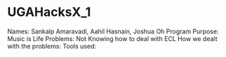 # UGAHacksX_1
Names: Sankalp Amaravadi, Aahil Hasnain, Joshua Oh
Program Purpose: Music is Life
Problems: Not Knowing how to deal with ECL 
How we dealt with the problems:
Tools used:
